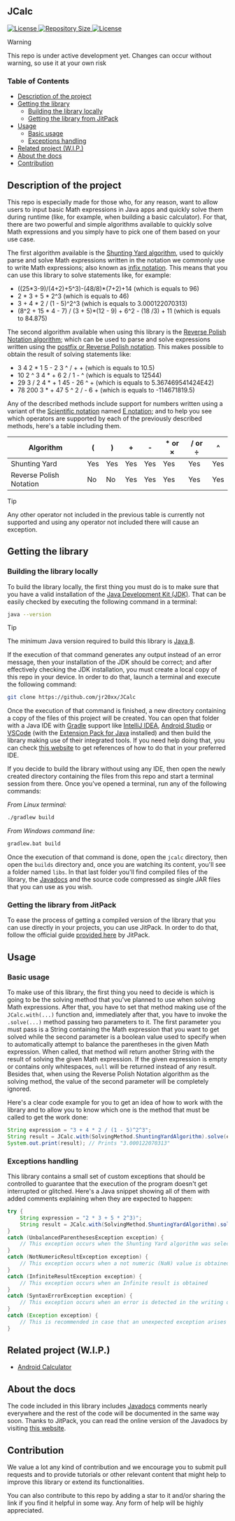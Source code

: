 ## JCalc

<p>
    <a href="https://github.com/jr20xx/JCalc/blob/main/LICENSE">
        <img src="https://img.shields.io/github/license/jr20xx/JCalc?label=License" alt="License">
    </a>
    <a href="https://github.com/jr20xx/JCalc">
        <img src="https://img.shields.io/github/repo-size/jr20xx/JCalc?label=Repository+Size" alt="Repository Size">
    </a>
    <a href="https://jitpack.io/#jr20xx/JCalc">
        <img src="https://jitpack.io/v/jr20xx/JCalc.svg" alt="License">
    </a>
</p>

> [!WARNING]
>
> This repo is under active development yet. Changes can occur without warning, so use it at your own risk

### Table of Contents

- [Description of the project](#description-of-the-project)
- [Getting the library](#getting-the-library)
  - [Building the library locally](#building-the-library-locally)
  - [Getting the library from JitPack](#getting-the-library-from-jitpack)
- [Usage](#usage)
  - [Basic usage](#basic-usage)
  - [Exceptions handling](#exceptions-handling)
- [Related project (W.I.P.)](#related-project-wip)
- [About the docs](#about-the-docs)
- [Contribution](#contribution)

## Description of the project

This repo is especially made for those who, for any reason, want to allow users to input basic Math expressions in Java apps and quickly solve them during runtime (like, for example, when building a basic calculator). For that, there are two powerful and simple algorithms available to quickly solve Math expressions and you simply have to pick one of them based on your use case.

The first algorithm available is the [Shunting Yard algorithm](https://en.wikipedia.org/wiki/Shunting_yard_algorithm), used to quickly parse and solve Math expressions written in the notation we commonly use to write Math expressions; also known as [infix notation](https://en.wikipedia.org/wiki/Infix_notation). This means that you can use this library to solve statements like, for example:

- ((25\*3-9)/(4+2)+5^3)-(48/8)\*(7+2)+14 (which is equals to 96)
- 2 \* 3 + 5 \* 2^3 (which is equals to 46)
- 3 + 4 * 2 / (1 - 5)^2^3 (which is equals to 3.000122070313)
- (8^2 + 15 \* 4 - 7) / (3 + 5)\*(12 - 9) + 6^2 - (18 /3) + 11 (which is equals to 84.875)

The second algorithm available when using this library is the [Reverse Polish Notation algorithm](https://en.wikipedia.org/wiki/Reverse_Polish_notation); which can be used to parse and solve expressions written using the [postfix or Reverse Polish notation](https://en.wikipedia.org/wiki/Reverse_Polish_notation). This makes possible to obtain the result of solving statements like:

- 3 4 2 * 1 5 - 2 3 ^ / + + (which is equals to 10.5)
- 10 2 ^ 3 4 * + 6 2 / 1 - ^ (which is equals to 12544)
- 29 3 / 2 4 * + 1 45 - 26 ^ + (which is equals to 5.367469541424E42)
- 78 200 3 * + 47 5 ^ 2 / - 6 + (which is equals to -114671819.5)

Any of the described methods include support for numbers written using a variant of the [Scientific notation](https://en.wikipedia.org/wiki/Scientific_notation) named [E notation](https://en.wikipedia.org/wiki/Scientific_notation#E_notation); and to help you see which operators are supported by each of the previously described methods, here's a table including them.

| Algorithm               | (   | )   | +   | -   | * or × | / or ÷ | ^   |
|-------------------------|-----|-----|-----|-----|--------|--------|-----|
| Shunting Yard           | Yes | Yes | Yes | Yes | Yes    | Yes    | Yes |
| Reverse Polish Notation | No  | No  | Yes | Yes | Yes    | Yes    | Yes |

> [!TIP]
>
> Any other operator not included in the previous table is currently not supported and using any operator not included there will cause an exception.

## Getting the library

### Building the library locally

To build the library locally, the first thing you must do is to make sure that you have a valid installation of the [Java Development Kit (JDK)](https://en.wikipedia.org/wiki/Java_Development_Kit). That can be easily checked by executing the following command in a terminal:

```bash
java --version
```

> [!TIP]
>
> The minimum Java version required to build this library is [Java 8](https://en.m.wikipedia.org/wiki/Java_version_history#Java_8).

If the execution of that command generates any output instead of an error message, then your installation of the JDK should be correct; and after effectively checking the JDK installation, you must create a local copy of this repo in your device. In order to do that, launch a terminal and execute the following command:

```bash
git clone https://github.com/jr20xx/JCalc
```

Once the execution of that command is finished, a new directory containing a copy of the files of this project will be created. You can open that folder with a Java IDE with [Gradle](https://gradle.org/) support like [IntelliJ IDEA](https://www.jetbrains.com/idea/), [Android Studio](https://developer.android.com/studio) or [VSCode](https://code.visualstudio.com/) (with the [Extension Pack for Java](https://marketplace.visualstudio.com/items?itemName=vscjava.vscode-java-pack) installed) and then build the library making use of their integrated tools. If you need help doing that, you can check [this website](https://docs.gradle.org/current/userguide/gradle_ides.html) to get references of how to do that in your preferred IDE.

If you decide to build the library without using any IDE, then open the newly created directory containing the files from this repo and start a terminal session from there. Once you've opened a terminal, run any of the following commands:

*From Linux terminal:*

```bash
./gradlew build
```

*From Windows command line:*

```bash
gradlew.bat build
```

Once the execution of that command is done, open the `jcalc` directory, then open the `builds` directory and, once you are watching its content, you'll see a folder named `libs`. In that last folder you'll find compiled files of the library, the [Javadocs](https://en.wikipedia.org/wiki/Javadoc) and the source code compressed as single JAR files that you can use as you wish.

### Getting the library from JitPack

To ease the process of getting a compiled version of the library that you can use directly in your projects, you can use JitPack. In order to do that, follow the official guide [provided here](https://jitpack.io/#jr20xx/JCalc) by JitPack.

## Usage

### Basic usage

To make use of this library, the first thing you need to decide is which is going to be the solving method that you've planned to use when solving Math expressions. After that, you have to set that method making use of the `JCalc.with(...)` function and, immediately after that, you have to invoke the `.solve(...)` method passing two parameters to it. The first parameter you must pass is a String containing the Math expression that you want to get solved while the second parameter is a boolean value used to specify when to automatically attempt to balance the parentheses in the given Math expression. When called, that method will return another String with the result of solving the given Math expression. If the given expression is empty or contains only whitespaces, `null` will be returned instead of any result. Besides that, when using the Reverse Polish Notation algorithm as the solving method, the value of the second parameter will be completely ignored.

Here's a clear code example for you to get an idea of how to work with the library and to allow you to know which one is the method that must be called to get the work done:

```java
String expression = "3 + 4 * 2 / (1 - 5)^2^3";
String result = JCalc.with(SolvingMethod.ShuntingYardAlgorithm).solve(expression, true);
System.out.print(result); // Prints "3.000122070313"
```

### Exceptions handling

This library contains a small set of custom exceptions that should be controlled to guarantee that the execution of the program doesn't get interrupted or glitched. Here's a Java snippet showing all of them with added comments explaining when they are expected to happen:

```java
try {
    String expression = "2 * 3 + 5 * 2^3)";
    String result = JCalc.with(SolvingMethod.ShuntingYardAlgorithm).solve(expression, true);
}
catch (UnbalancedParenthesesException exception) {
    // This exception occurs when the Shunting Yard algorithm was selected as the solving method, parentheses were not placed correctly and `false` is provided as second parameter
}
catch (NotNumericResultException exception) {
    // This exception occurs when a not numeric (NaN) value is obtained
}
catch (InfiniteResultException exception) {
    // This exception occurs when an Infinite result is obtained
}
catch (SyntaxErrorException exception) {
    // This exception occurs when an error is detected in the writing of the Math expression
}
catch (Exception exception) {
    // This is recommended in case that an unexpected exception arises
}
```

## Related project (W.I.P.)

- [Android Calculator](https://github.com/jr20xx/android-calculator)

## About the docs

The code included in this library includes [Javadocs](https://en.wikipedia.org/wiki/Javadoc) comments nearly everywhere and the rest of the code will be documented in the same way soon. Thanks to JitPack, you can read the online version of the Javadocs by visiting [this website](https://jitpack.io/com/github/jr20xx/JCalc/latest/javadoc/).

## Contribution

We value a lot any kind of contribution and we encourage you to submit pull requests and to provide tutorials or other relevant content that might help to improve this library or extend its functionalities.

You can also contribute to this repo by adding a star to it and/or sharing the link if you find it helpful in some way. Any form of help will be highly appreciated.
